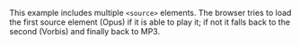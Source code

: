 This example includes multiple `<source>` elements. The browser tries to
load the first source element (Opus) if it is able to play it; if not it
falls back to the second (Vorbis) and finally back to MP3.
